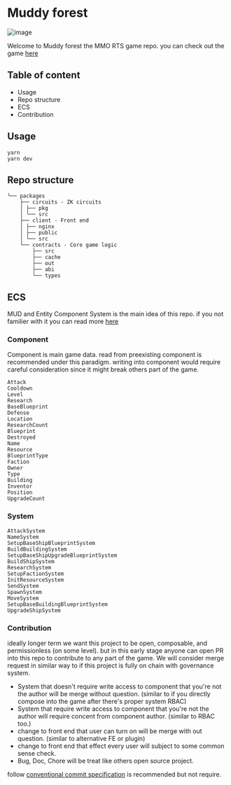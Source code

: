 # Muddy forest
![image](https://user-images.githubusercontent.com/11013287/216083359-0c5f49f3-0291-4417-b95d-21ea5e7c7906.png)

Welcome to Muddy forest the MMO RTS game repo. you can check out the game [here](https://dev-muddy.tetrationlab.com/)

## Table of content
- Usage
- Repo structure
- ECS
- Contribution

## Usage
```
yarn
yarn dev
```

## Repo structure
```
└── packages
    ├── circuits - ZK circuits
    │ ├── pkg
    │ └── src
    ├── client - Front end
    │ ├── nginx
    │ ├── public
    │ └── src
    └── contracts - Core game logic
        ├── src
        ├── cache
        ├── out
        ├── abi
        └── types
```

## ECS
MUD and Entity Component System is the main idea of this repo. if you not familier with it you can read more [here](https://mud.dev/)

### Component
Component is main game data. read from preexisting component is recommended under this paradigm. writing into component would require careful consideration since it might break others part of the game.
```
Attack
Cooldown
Level
Research
BaseBlueprint
Defense
Location
ResearchCount
Blueprint
Destroyed
Name
Resource
BlueprintType
Faction
Owner
Type
Building
Inventor
Position
UpgradeCount
```

### System
```
AttackSystem
NameSystem
SetupBaseShipBlueprintSystem
BuildBuildingSystem
SetupBaseShipUpgradeBlueprintSystem
BuildShipSystem
ResearchSystem
SetupFactionSystem
InitResourceSystem
SendSystem
SpawnSystem
MoveSystem
SetupBaseBuildingBlueprintSystem
UpgradeShipSystem
```

### Contribution
ideally longer term we want this project to be open, composable, and permissionless (on some level). but in this early stage anyone can open PR into this repo to contribute to any part of the game. We will consider merge request in similar way to if this project is fully on chain with governance system.

- System that doesn't require write access to component that you're not the author will be merge without question. (similar to if you directly compose into the game after there's proper system RBAC)
- System that require write access to component that you're not the author will require concent from component author. (similar to RBAC too.)
- change to front end that user can turn on will be merge with out question. (similar to alternative FE or plugin)
- change to front end that effect every user will subject to some common sense check.
- Bug, Doc, Chore will be treat like others open source project.
 
follow [conventional commit specification](https://www.conventionalcommits.org/en/v1.0.0/) is recommended but not require.